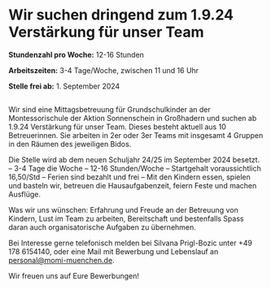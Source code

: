 # Wir suchen dringend zum 1.9.24 Verstärkung für unser Team

**Stundenzahl pro Woche:** 12-16 Stunden

**Arbeitszeiten:** 3-4 Tage/Woche, zwischen 11 und 16 Uhr

**Stelle frei ab:** 1. September 2024

##

Wir sind eine Mittagsbetreuung für Grundschulkinder an der Montessorischule der Aktion Sonnenschein in Großhadern und suchen ab 1.9.24 Verstärkung für unser Team.
Dieses besteht aktuell aus 10 Betreuerinnen. Sie arbeiten in 2er oder 3er Teams mit insgesamt 4 Gruppen in den Räumen des jeweiligen Bidos.

Die Stelle wird ab dem neuen Schuljahr 24/25 im September 2024 besetzt.
– 3-4 Tage die Woche
– 12-16 Stunden/Woche
– Startgehalt voraussichtlich 16,50/Std
– Ferien sind bezahlt und frei
– Mit den Kindern essen, spielen und basteln wir, betreuen die Hausaufgabenzeit, feiern Feste und machen Ausflüge.

Was wir uns wünschen: Erfahrung und Freude an der Betreuung von Kindern, Lust im Team zu arbeiten, Bereitschaft und bestenfalls Spass daran auch organisatorische Aufgaben zu übernehmen.

Bei Interesse gerne telefonisch melden bei Silvana Prigl-Bozic unter +49 178 6154140,
oder eine Mail mit Bewerbung und Lebenslauf an [personal@momi-muenchen.de](mailto:personal@momi-muenchen.de).

Wir freuen uns auf Eure Bewerbungen!
